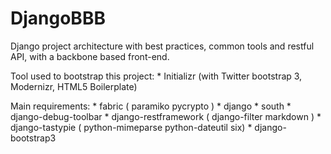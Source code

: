DjangoBBB
=========

Django project architecture with best practices, common tools and restful API, with a backbone based front-end.

Tool used to bootstrap this project:
    * Initializr (with Twitter bootstrap 3, Modernizr, HTML5 Boilerplate)

Main requirements:
    * fabric ( paramiko pycrypto )
    * django
    * south
    * django-debug-toolbar
    * django-restframework ( django-filter markdown )
    * django-tastypie ( python-mimeparse python-dateutil six)
    * django-bootstrap3